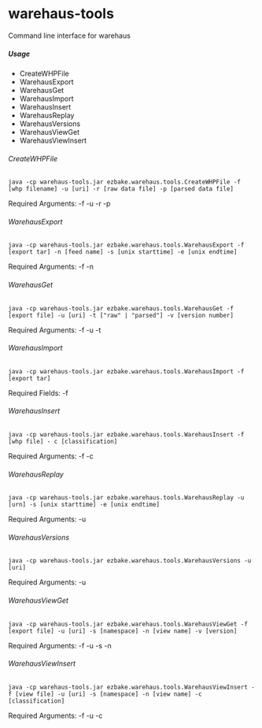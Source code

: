 warehaus-tools
======

Command line interface for warehaus

##### Usage #####
- CreateWHPFile
- WarehausExport
- WarehausGet
- WarehausImport
- WarehausInsert
- WarehausReplay
- WarehausVersions
- WarehausViewGet
- WarehausViewInsert

###### CreateWHPFile ######
```java -cp warehaus-tools.jar ezbake.warehaus.tools.CreateWHPFile -f [whp filename] -u [uri] -r [raw data file] -p [parsed data file]```
 
Required Arguments:
-f 
-u
-r
-p
 
###### WarehausExport ######
```java -cp warehaus-tools.jar ezbake.warehaus.tools.WarehausExport -f [export tar] -n [feed name] -s [unix starttime] -e [unix endtime]```

Required Arguments:
-f 
-n
 
###### WarehausGet ######
```java -cp warehaus-tools.jar ezbake.warehaus.tools.WarehausGet -f [export file] -u [uri] -t ["raw" | "parsed"] -v [version number]```
 
Required Arguments:
-f 
-u
-t

###### WarehausImport ######
```java -cp warehaus-tools.jar ezbake.warehaus.tools.WarehausImport -f [export tar]```
 
Required Fields:
-f 

###### WarehausInsert ######
```java -cp warehaus-tools.jar ezbake.warehaus.tools.WarehausInsert -f [whp file] - c [classification]```
 
Required Arguments:
-f 
-c

###### WarehausReplay ######
```java -cp warehaus-tools.jar ezbake.warehaus.tools.WarehausReplay -u [urn] -s [unix starttime] -e [unix endtime]```

Required Arguments:
-u
 
###### WarehausVersions ######
```java -cp warehaus-tools.jar ezbake.warehaus.tools.WarehausVersions -u [uri]```

Required Arguments:
-u

###### WarehausViewGet ######
 ```java -cp warehaus-tools.jar ezbake.warehaus.tools.WarehausViewGet -f [export file] -u [uri] -s [namespace] -n [view name] -v [version]```

Required Arguments:
-f
-u
-s
-n

###### WarehausViewInsert ######
 ```java -cp warehaus-tools.jar ezbake.warehaus.tools.WarehausViewInsert -f [view file] -u [uri] -s [namespace] -n [view name] -c [classification]```

Required Arguments:
-f
-u
-c
  